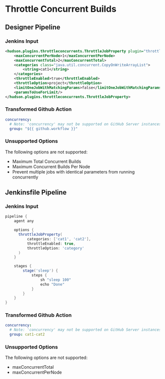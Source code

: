 # Throttle Concurrent Builds

## Designer Pipeline

### Jenkins Input

```xml
<hudson.plugins.throttleconcurrents.ThrottleJobProperty plugin="throttle-concurrents@2.3">
    <maxConcurrentPerNode>1</maxConcurrentPerNode>
    <maxConcurrentTotal>2</maxConcurrentTotal>
    <categories class="java.util.concurrent.CopyOnWriteArrayList">
        <string>cat1</string>
    </categories>
    <throttleEnabled>true</throttleEnabled>
    <throttleOption>project</throttleOption>
    <limitOneJobWithMatchingParams>false</limitOneJobWithMatchingParams>
    <paramsToUseForLimit/>
</hudson.plugins.throttleconcurrents.ThrottleJobProperty>
```

### Transformed Github Action

```yaml
concurrency:
  # Note: 'concurrency' may not be supported on GitHub Server instances
  group: "${{ github.workflow }}"
```

### Unsupported Options

The following options are not supported:

- Maximum Total Concurrent Builds
- Maximum Concurrent Builds Per Node
- Prevent multiple jobs with identical parameters from running concurrently

## Jenkinsfile Pipeline

### Jenkins Input

```groovy
pipeline {
    agent any

    options {
      throttleJobProperty(
          categories: ['cat1', 'cat2'],
          throttleEnabled: true,
          throttleOption: 'category'
      )
    }

    stages {
        stage('sleep') {
            steps {
                sh "sleep 100"
                echo "Done"
            }
        }
    }
}
```

### Transformed Github Action

```yaml
concurrency:
  # Note: 'concurrency' may not be supported on GitHub Server instances
  group: cat1-cat2
```

### Unsupported Options

The following options are not supported:
- maxConcurrentTotal
- maxConcurrentPerNode

